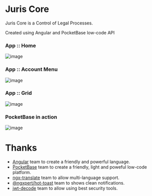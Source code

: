 # Juris Core

Juris Core is a Control of Legal Processes.

Created using Angular and PocketBase low-code API


### App :: Home
![image](https://github.com/user-attachments/assets/9a345ed3-34f2-4200-b700-063ed3b3ab72)

### App :: Account Menu
![image](https://github.com/user-attachments/assets/0fae7573-ee47-4171-ae7f-b4cec2c11166)

### App :: Grid
![image](https://github.com/user-attachments/assets/733ff2b0-86a2-4a14-9b58-bac03d22035c)

### PocketBase in action
![image](https://github.com/user-attachments/assets/0f85da00-de90-48dc-8be4-8a1920227144)

# Thanks

- [Angular](https://angular.dev) team to create a friendly and powerful language.
- [PocketBase](https://pocketbase.io/) team to create a friendly, light and poweful low-code platform.
- [ngx-translate](https://github.com/ngx-translate/core) team to allow multi-language support.
- [@ngxpert/hot-toast](https://github.com/ngxpert/hot-toast) team to shows clean notifications.
- [jwt-decode](https://github.com/auth0/jwt-decode) team to allow using best security tools.
